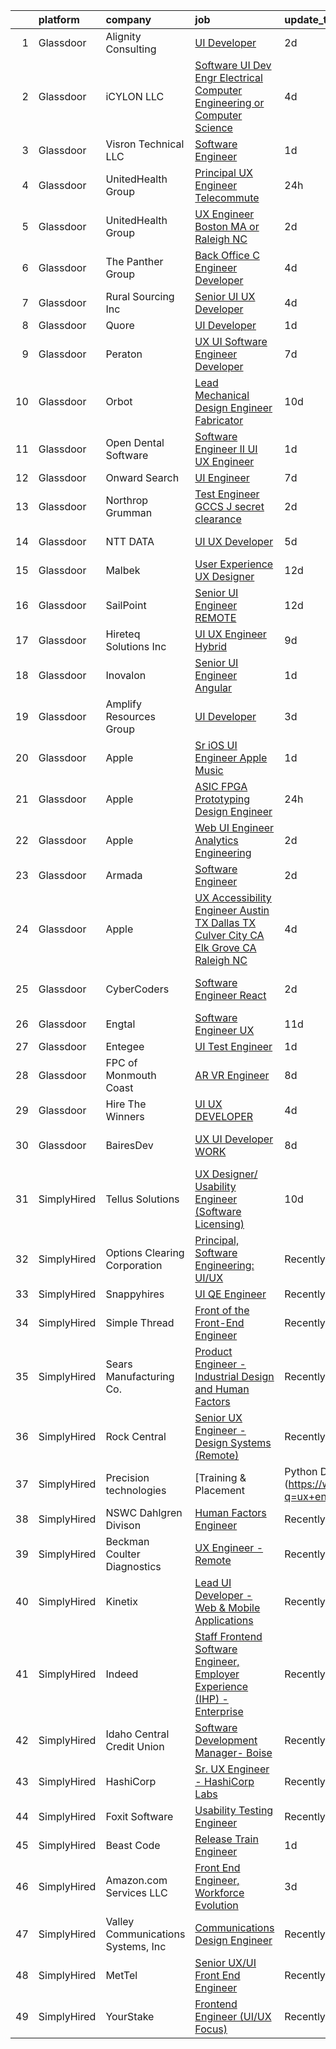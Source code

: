 

|    | platform    | company                            | job                                                                                                                                                                                                                                                                                                                                                                                                                                                                                                                                                                                                                                                                                                                                                                                                                                                                                                                                                                                                                                                                                                                                                                                                                                                                                                                                                                                                                                                                                                                                                                     | update_time   | location              |
|---:|:------------|:-----------------------------------|:------------------------------------------------------------------------------------------------------------------------------------------------------------------------------------------------------------------------------------------------------------------------------------------------------------------------------------------------------------------------------------------------------------------------------------------------------------------------------------------------------------------------------------------------------------------------------------------------------------------------------------------------------------------------------------------------------------------------------------------------------------------------------------------------------------------------------------------------------------------------------------------------------------------------------------------------------------------------------------------------------------------------------------------------------------------------------------------------------------------------------------------------------------------------------------------------------------------------------------------------------------------------------------------------------------------------------------------------------------------------------------------------------------------------------------------------------------------------------------------------------------------------------------------------------------------------|:--------------|:----------------------|
|  1 | Glassdoor   | Alignity Consulting                | [UI Developer](https://www.glassdoor.com/partner/jobListing.htm?pos=127&ao=1110586&s=58&guid=000001822efa3063bcb663ba5f2901ad&src=GD_JOB_AD&t=SR&vt=w&ea=1&cs=1_5b7a37c8&cb=1658645524974&jobListingId=1008019948950&cpc=0FE1F5EA2BC84A01&jrtk=3-0-1g8nfkc4ik27l801-1g8nfkc5328d1000-2629e478b085fd54--6NYlbfkN0BesqVlYKpv96wEsAU7jswuCPWXKv2pRGcscBVLyP6eCO2dkYrgCvfAzh2cJgcwoa3g3DQHnZRHWBt5-3xSXi4T8S2zla8b2QIyPaDGQl1LWTu8y82VFeZ43Q6zLEnTKodF-GM9zKQ0w-UCToig9k7WgThW7J3KODtaP4RJi1zGNg6HkrpSmGLyH4Ghg4DHdt-8B79LQx-HEFkvmHeAyG4TDBIiy40J8Bee3OUkm6Opc9hH0IghZWaeCWnW_QyQIXxJve-3GBnyDk9sPOPGu7w_9zC-1J-ftDyxPOrDyAcR5CqtaxWB6Ie-W_UwP0PIZDAcqV1vXJPyPVJUbkf4UAyeOjs6DZWxn6X1olXyJZmka7Mi_FZKwDRWFQ3d6pyoXpWyDWp7SY5mY-Oyo4oZ0sQYLyzu2yobGtwxbrwCZc4nDrj5R3dlEL_wlUTMbxu2y8G-1Jz9xiQqLCMAJGTGNgitVmeGklaa8sG9XdYm2Gf00PRE4EmbbwxKUnJeJVly520%3D)                                                                                                                                                                                                                                                                                                                                                                                                                                                                                                                                                                                                                                                                                                                   | 2d            | Remote                |
|  2 | Glassdoor   | iCYLON LLC                         | [Software UI Dev Engr   Electrical Computer Engineering or Computer Science](https://www.glassdoor.com/partner/jobListing.htm?pos=120&ao=1110586&s=58&guid=000001822efa3063bcb663ba5f2901ad&src=GD_JOB_AD&t=SR&vt=w&ea=1&cs=1_b10304da&cb=1658645524973&jobListingId=1008015962628&cpc=84DBBAA61F05C438&jrtk=3-0-1g8nfkc4ik27l801-1g8nfkc5328d1000-8303148fc43f255c--6NYlbfkN0CEQf8S2istvV2PBFw1XumnIGv5DJv4nDM8-0p0spmHLF2vfSqVV3v0NuUrIWevnuNvRWLRHFAYVf_KbhT4R00SP-7nsoflwdfFJaveMknNxloXRem7uc5tIPeyZwHBoZo0YMsAOYfOBZepSaO1OrRQeMkbZPFaNwik4qRhBJiCTeAzbRmksc_xiRUk_ph119nIOYHb2UnVIelDGN6GKWJ-fhujQWoyLoaN5Uqh2eCYojrtzzi-taj9vn9nOoF7hwlA8ibC6iQkNTaanAASVIq8Uwz4CNO_MLbU14RAmBTJRJIcp-54vNXJTsDbijwECmcoQRrswCalM_VlvwKfODUtU6xC4qCYXh-iZX7dTaT8kuEluD0GtufHY9zgoHAp50oKUAdQHL6wmGfzArStwBK-oqKtVHtThNZI4RNdspe9slg7ibKve2E0_jXlvSCQzKDNIY0zCIGxiAcGo6xfD_5jI1bj0KhfGmM4lw3tqQDkbIIXEWa-ISOMPpov4EMpmck%3D)                                                                                                                                                                                                                                                                                                                                                                                                                                                                                                                                                                                                                                                     | 4d            | Vienna, VA            |
|  3 | Glassdoor   | Visron Technical LLC               | [Software Engineer](https://www.glassdoor.com/partner/jobListing.htm?pos=128&ao=1110586&s=58&guid=000001822efa3063bcb663ba5f2901ad&src=GD_JOB_AD&t=SR&vt=w&ea=1&cs=1_37fd095f&cb=1658645524975&jobListingId=1008022975047&cpc=9DC6E4D8324653EE&jrtk=3-0-1g8nfkc4ik27l801-1g8nfkc5328d1000-3738e79e6dd6d1ee--6NYlbfkN0Az8Xa21yQutTy3z9jzJmWbFbWpWskvPKWDGVf3MK8TfodwN2rb4NImWsomyw4RteOsve7wUdnGSvyxYxwcwsnVJMPtJxZF8xMmqqpZuO_rzxqm86930FerTnjwHYeIhtO3BM52sFa9jO0OFC8QGKI9QgmVXU8chHoV5TGxqg2zWszJpV7rrbKnX6qg0uIPqCW9sY-ITQpDnD475UCrl0VhuuT_xpUQu4VwFYGeW47xt7_HTKSgNo7IFPetqvQTctJ3_irNjZWFq0_RPH_PWeeJD1F1ZF4DR5GbTPzVspFKEkfOckA6HSgZgNxQDSRyztFcnhU-pVUERw6VNd_CJOJwycugednbB5Z6HUJ6yPAC29qQJ040LZuCBV25cpSQCd3sTMEt0WQJI8n2CzljFPgpYeJV30nZRb5a3DSD1utd0L0ZyZcRCbkCrXNfcx2PZBi_bViZHj0pTBndSetUxa0vC5o9toYw7nPFcYsJXG2A2l7VzlIotSIUlUxFvW5ahHGM27UFlBkKbQ%3D%3D)                                                                                                                                                                                                                                                                                                                                                                                                                                                                                                                                                                                                                                                                                                | 1d            | Charlotte, NC         |
|  4 | Glassdoor   | UnitedHealth Group                 | [Principal UX Engineer   Telecommute](https://www.glassdoor.com/partner/jobListing.htm?pos=115&ao=1110586&s=58&guid=000001822efa3063bcb663ba5f2901ad&src=GD_JOB_AD&t=SR&vt=w&cs=1_5c664f2d&cb=1658645524972&jobListingId=1008024307270&cpc=B101C867B3EF2D75&jrtk=3-0-1g8nfkc4ik27l801-1g8nfkc5328d1000-c3e2c97855a91c26--6NYlbfkN0C8O9VKdOj_1Zh75e9_CvYhSsWVxS1Pvi5WUWhsf4w7FOycHcR50Ta-CQORLM6vDVd086CB-1gmxTOdM9YQy8mHJ51YUFYoctTrbRTmeF3Gu3JT1oFU08uR_mclDU33OntfX063rlQCE4k4CaratIOqbKc4wFopD-SjdvT3tyPqrUqjTrk66-WEWlOfa7UNGqnrquV-qGWC9iAiJ2ODgMhFKAhqwH8EEJH_c0b_ylwoybBS37mrp-u2niZhLAauRAVOXEbLce9l4JJb4s9CUXiUMkwdJj3DgoEyU2aiTf6xjvznbksRsiu7_Jb4EKBkAzIAu0AWKGb15OYFfcKEiaRc6z9DcqzTcwl29jxO8T8Srj4LTqtzYUL3g7CpBng2RSB5nNuJ8XGhMUt9v2A9bJsR7-iOYGZjPbP6d-8mqz-B0J7FC9-y99ta)                                                                                                                                                                                                                                                                                                                                                                                                                                                                                                                                                                                                                                                                                                                                                                               | 24h           | Eden Prairie, MN      |
|  5 | Glassdoor   | UnitedHealth Group                 | [UX Engineer   Boston  MA or Raleigh  NC](https://www.glassdoor.com/partner/jobListing.htm?pos=117&ao=1110586&s=58&guid=000001822efa3063bcb663ba5f2901ad&src=GD_JOB_AD&t=SR&vt=w&cs=1_ded7b40e&cb=1658645524973&jobListingId=1008021235339&cpc=9C2286EA3771AAF6&jrtk=3-0-1g8nfkc4ik27l801-1g8nfkc5328d1000-50f92172ffbecd64--6NYlbfkN0C8O9VKdOj_1Zh75e9_CvYhSsWVxS1Pvi5WUWhsf4w7FOycHcR50Ta-CQORLM6vDVdMjzLPU_oEGqBmQw2HX8KjsIpL-Cd-Izqja9v2Pvq1in_8dNmTrweJPK3sbHf1gDydoZy2NpvIELhbmb-gjaf3KH0cl3P1feQC2UzHcNB2KOQteK0IfLKMJ60M0Dyy3xYMLGwsnTIuS-MlgQ-lEKnv98qz-psPY8RswghB0qsK4XRgSy_qx0la4-1a0lFlMOZV-QfxFxe0Yl-qonQpBWWfAd2f-1Vn4lPKxFhlYZ8N0HfgxFbz38ff-GWc8E_JtNtdM2VS3bWPGnDRLInlpA0Ak_emyhvyw3ibVvxm-NUs_KSRdgdC95F_HNg2JSD-fpakK6CXxhh6dVPfCLmu7I9kD55tIgbXyFAB6JLm5zp2RmKHJDvVZwP-)                                                                                                                                                                                                                                                                                                                                                                                                                                                                                                                                                                                                                                                                                                                                                                           | 2d            | Raleigh, NC           |
|  6 | Glassdoor   | The Panther Group                  | [Back Office C  Engineer Developer](https://www.glassdoor.com/partner/jobListing.htm?pos=118&ao=1110586&s=58&guid=000001822efa3063bcb663ba5f2901ad&src=GD_JOB_AD&t=SR&vt=w&ea=1&cs=1_9aca3c94&cb=1658645524973&jobListingId=1008015090321&cpc=1CBFC3E34E2A31FF&jrtk=3-0-1g8nfkc4ik27l801-1g8nfkc5328d1000-75dca7eecef37932--6NYlbfkN0CNPMheye81CzYnvunZY7yovNfSZKsgaMjzK-BTgXufI2fDZqb14OtID8EITmQy8dP3HOEULJy63LCJEYLcPbi4Ere_BR26pCPfjKklFrvnewIiik7y_npH6Z7Ui6IjV6lUQF0UnSAY97eTNp--Kc5FlMy9ZRCWD3Cv2R5e4pCLOLQkQpCxWJfYPV-pvotqoiVBmbaxF3tUaMueSxxIIMshii7Th92r5TSbmd-pCS8aXHnP2g9JRHI-XHtKKsmBhjnVwjGUK2lzRfqpvwctysv7yL6yfnWovzGHA4KUy9dqlppFoMB-Up2wMOuaSNZ521Uj70aHyM_OA9LgoIbYwSHgBuAi5G_7FbIgQLkBUZz15iSUMHUBV6Fgg0MZD9FvRZz9Td6mUfyq7s3IpAi8V30FJgEEKDWzPilPQSskJPAoMGwiSwpLqMlVrDPxXT5zPqUPBhP0Ki4tC8frDR2xrgTYYwO7yPIaoYilDM0d4kFs9MtzXLkKrNZqPoZMpM8jV5ZrGjHN98twU_bXTbv5tQhd)                                                                                                                                                                                                                                                                                                                                                                                                                                                                                                                                                                                                                                                                            | 4d            | Florham Park, NJ      |
|  7 | Glassdoor   | Rural Sourcing Inc                 | [Senior UI UX Developer](https://www.glassdoor.com/partner/jobListing.htm?pos=110&ao=1110586&s=58&guid=000001822efa3063bcb663ba5f2901ad&src=GD_JOB_AD&t=SR&vt=w&ea=1&cs=1_8719bbb3&cb=1658645524972&jobListingId=1008015165390&cpc=214153447B1391FC&jrtk=3-0-1g8nfkc4ik27l801-1g8nfkc5328d1000-6fa422a0e6bee283--6NYlbfkN0Dn2SSSVOxWm4exZemnt1thi5p3MgZ83XNP1leMMQrxhdpkarj04E5pBTv7HAxvBr66Hbg6CF6K-PycYdEKNmBQ8LLYORiWjNcFpHnPVvPTJRKHQVbY4X78HlejxDZ1TESpXemYOEcmsROnKtF1h0ANhmwSOlfVYop4CfBffTWaaEV_iBM-mHnfgGL6IMBN91DqyiYrniezd3nHsk15bqei5fulxewoPPLfvD4frOlFfE9wsP8NJbqlR90ChymfoL7g0_4iydtWeQ-Vn5gwGOZPOrZ9iH-2h7WIeyRX82rdAEUwrJoU4MANk5yVfQg8mKn2Y0-zXosnkUeVViPWS7LtF8ZZhJ9WsgqUHBmsiGhGEBp6x_mYdM4N5jMww4QlGqhvBxvE8dqLqCv9s82qaR5aX29NfxECQ-bhOUjupYNfDquUgH0cv2R1h3JGmtoMm7Nwx9ZCmjgHIGs9bHVXkMeUSMipaC5gZpSHVorqlm7cfGhDaJl3f3No75kDJuKtQZZ7R2vcSBf2T69Ydmi0S5cf)                                                                                                                                                                                                                                                                                                                                                                                                                                                                                                                                                                                                                                                                                       | 4d            | Remote                |
|  8 | Glassdoor   | Quore                              | [UI Developer](https://www.glassdoor.com/partner/jobListing.htm?pos=109&ao=1110586&s=58&guid=000001822efa3063bcb663ba5f2901ad&src=GD_JOB_AD&t=SR&vt=w&ea=1&cs=1_ffb031ae&cb=1658645524972&jobListingId=1008022808957&cpc=9952A63AB06E78AD&jrtk=3-0-1g8nfkc4ik27l801-1g8nfkc5328d1000-fc45eb0106eebc0a--6NYlbfkN0BTy4Vq3kUv-8E8fBOrhZt-7WJQYqv7u2ur6JnxlE7nq1comPzfAdnLKmCkd5HycsHT1246qWhxY0xIfWNXo-nDEzaT4b3uHw_tAdgz4jIvEg3UAtW4CHut0OL7dhL8S3e9qm9qnyT1s90sBItpJgSXHuulpjmmMTBM25C6tZSLnlu7y76e-iKqLMiJWW9RJT2XqDVaupFJsweNvgtOD04EHfF7AS-FByqfTP-7HBuqN9z_nsPF4OqgQrzSN0PSvh1RH2CcD05RFYyvzP3VYwwcv6-LAnFHe7xf_npnW4ork3jp5te7HppBwKMfCmLWWhfaONlz8liPGEzRBbje_VM3MOYZnwx_Scl6ltQQyEjm5PPBIa0St0oDlTUigwDS4LWqc4WqVqC0j1kVntjO9oawnafLLO6y6ajXUyIOm-R5ZlCrTTD0PO8LsQnGV8yGRmlnf3Q0IMsOSu4pE-iH6H9aDJ7RY6Em9xnhLPY_deIzyY93zOV51wEy7J0jxDkOaU0%3D)                                                                                                                                                                                                                                                                                                                                                                                                                                                                                                                                                                                                                                                                                                                   | 1d            | Remote                |
|  9 | Glassdoor   | Peraton                            | [UX UI Software Engineer   Developer](https://www.glassdoor.com/partner/jobListing.htm?pos=103&ao=1110586&s=58&guid=000001822efa3063bcb663ba5f2901ad&src=GD_JOB_AD&t=SR&vt=w&cs=1_091b0c50&cb=1658645524971&jobListingId=1008009901762&cpc=7E69D0A57279CD4B&jrtk=3-0-1g8nfkc4ik27l801-1g8nfkc5328d1000-938329cd362e9760--6NYlbfkN0Cx7R8OmodZU4Ze4hnUhR0Myw3_voyDLMHXumN7ynSuTvZJ394letWvd6fX-ZR_lPZBT-OEYrJPjqIcctGeicDxo7SumHW8V860V0-4ugK-yreDQ4HJ3krbPipokjFxCKlrg1HhmKU6DaRSVBaG49fEwuWiA_OIvPlqK80vruCKqsjR44iyIcXt8jgirNVAs5mWubmKK1ssoiLbTGPswDCmCQmVCIWfiZy47PdTN7PWbJXCQuhaWRZTW4pVLiMmIT0wELAuDCAtGImWoOQ6JnxmFTB_H94W8eqfiTh11B4oGOJPgxM5UpFWH0t4rko4KMydcSlECcY5ZVspvuDvQedUPpWJ2uU0womN4Q__j-mh2KZEogh3PLB7nFGNfAuCQPAY_sk61eItLcdg5PM8Q7-66PkupqBbHQirISGb49NUhbUO7qiO8DX73rGdWuaQAm-7VmJz9CX6dU-qooKMgCwOHouMwhiglyFqCFLVBZiZw88Wkwz8NOvLrvny-zRt3jvEQx9rIqOMV4dUXSlAef3MeosZxirnw5YUEPerm1BruRILznVBkIljGSqE5AvSXR9fa4A_1nrVqrn66-Hxvi3jq1mILcvNed3kBR1wAUdA56QP8TDngL2FE6pHCz2kbhjyifRpinwaqpdr73Ix9CzgwBWHlaT6d2e1IL8-VDHlAuaGHja4Ci0ZtGVG-yOm_orxHt_c8Im2XG0YkfGNeGMuU7xorYlatZLJVf2GJMlhAyLolZRryik7jN6SJEMXGQXraqf7D9mENnk8w_iOWGgJLdeVowMBzn8MB1TkA-0AXPHHRsqMJnw1Hwo36IMJgPlX73FsjW8U46vZ1ZaR7FluVCyjHErwwkU_m-CP-CWClsmqO8hySdAIGBJ5iTa6bRUGuUmjxesVPVNEvKL8guLYKQXgkmjcrn6rpgtyiK31hG0VpEc75pL5WZ0Gfz96IGF3f0cGYhOwvCcd0Zlyhav1EXTeFulsG-Ay4bbVsVU1NNyX-XXl7TwpMberya6Z4WCyx8TQnt3NBFQJZkNOIOzy2o877BAzHRbVVrc-iuL-RqlKH7w2lZ4kKSi2jwVfL4q6DvQAcPz4ybgSr2l5Q6fOFHiFz2cIL4GAkDK3eGzfqQdFWl7v6vCEHoVZGW4jltjKPpYLW6dkNied_pQgGXCkB5oOhuMQFIY%3D) | 7d            | Arlington, VA         |
| 10 | Glassdoor   | Orbot                              | [Lead Mechanical Design Engineer Fabricator](https://www.glassdoor.com/partner/jobListing.htm?pos=101&ao=1110586&s=58&guid=000001822efa3063bcb663ba5f2901ad&src=GD_JOB_AD&t=SR&vt=w&ea=1&cs=1_4876db59&cb=1658645524971&jobListingId=1008003686618&cpc=8192C26A3A55C10B&jrtk=3-0-1g8nfkc4ik27l801-1g8nfkc5328d1000-ea8361d43a6a967c--6NYlbfkN0D788tVLZnHYB2JKTLmCXo4PydfvtZKcdbYx6lxKaz3Ivsieb2l0W2pdmGaEV-PzOIUcAPT5txHRXiAjcRsH5_AUsxlVfqPKk-BdZn3DMKkPx7ha9m2f_vI3JOkIb2okIyr26rfE_R-oIeicJVRJ6A1MiB2CwWeX_6_rKp0Ixz4cp6KNJP_KcLCw6kKY5S_RXZVhg9PhyvJmRgth4O7dypTjl0zTkwqW5Wvf7G7BxEuoKLb_5JHZTCc6_GXGZiHW9ItMvGb2LStXXBSEmoxlPQwKwAie4bpm_iSGAt2adK7ri_skAGIjMTk-ipt3dYbJQiEWsRI-mkqMKDbqq_BJa4NtLOforG0R2CcKplRoRnaEP956MwSJME826QC4OCTV-0e3Ns7N2zBt2YWC6RDjj3eI1rLNeb3GqehAdoQaUBInhokWoldG0WrrCfO7k6pGnxHZPlGwGBsVELLpXcdtt_uDfteYdVUxTOV3hncrD4idUzJtWmasBVKr9g2X6gMvhSD67CXqDsNb9FdF6pYhNvD3kGu9Rsv2gA%3D)                                                                                                                                                                                                                                                                                                                                                                                                                                                                                                                                                                                                                                                     | 10d           | Vista, CA             |
| 11 | Glassdoor   | Open Dental Software               | [Software Engineer II  UI UX Engineer ](https://www.glassdoor.com/partner/jobListing.htm?pos=102&ao=1110586&s=58&guid=000001822efa3063bcb663ba5f2901ad&src=GD_JOB_AD&t=SR&vt=w&ea=1&cs=1_eafa526d&cb=1658645524971&jobListingId=1008022827146&cpc=9900C911F071612A&jrtk=3-0-1g8nfkc4ik27l801-1g8nfkc5328d1000-eeb957c2d2c37376--6NYlbfkN0AKPWZsiSsGVsCbCuz671PqLeCoc4zvkJCuGTk5psuLhccuF8TL43NgKKJDuW9RFOazQhs4XfnXiEbJ18pBGbXdri6ypvQzlDoZpu7F88I5a7h_07Dmr7u6BNZpbXjmUN1x2Uq2jvWgERnOlT1h8swnYsgACBEksXNRNKnepB4Km1f9Ouq_4X5fm1Da4mToTLAHt_Ay89kGaCa3sD1Gj_Ybm0GXw_n-czN5EaskMfQPtRQRxOGtIeVOO7AxfQ80xNFEDJAOaVQiYbzquKUCYRZLQ8sH74dynkg0_BgfbknGOSIoTDCZYto6rCktYx-4V52c7U_Ygh9mfkF0nHITtNKMsgrISfTiaMW5oxGOICktvpisG5ODFAYftys32IvLLM2j208amosnl_VYn5ZpTFIAO7xipN1LoHlRnar7Rtvve_U1Td8AuFv9JrjSS7FHUw4_92n2KA56rTMEl_N5j7-a2dy3tbIVIAG5AHm2tszdvJtrcJLRkZ3bdSMbZ_jFCz-KZP05GmfD2w%3D%3D)                                                                                                                                                                                                                                                                                                                                                                                                                                                                                                                                                                                                                                                                            | 1d            | Salem, OR             |
| 12 | Glassdoor   | Onward Search                      | [UI Engineer](https://www.glassdoor.com/partner/jobListing.htm?pos=114&ao=1110586&s=58&guid=000001822efa3063bcb663ba5f2901ad&src=GD_JOB_AD&t=SR&vt=w&cs=1_86a59467&cb=1658645524972&jobListingId=1008009859114&cpc=8D52E76475A7E842&jrtk=3-0-1g8nfkc4ik27l801-1g8nfkc5328d1000-f8c9ace52ce8b0af--6NYlbfkN0B7YoEZZ2QAGDyEGGmBPAUWSHc1Mt3sMCn9FehKcWA3w8FH2hNAUDUUAF3DNhQFSEj6esjWeII3PznKFg_0DcPZIKT9K9Sb3wnDWq7pmwLDEVAlPhqYUKMh3-bjtGMpHmtrq16VI1Pv0IsS8ypgn12yN9fUmO3J3n9LkPAMKgejF4l27VJDspXVrE5mihG_dCGn44F4SH865NwRzK23LsFyNsaT3bTxZq2U_lTbKn53r32M4qzNx_V6FRvvIedvrEY-u7sbQLhWLJyphHtDQ9FtuMimQ6-j5a0-Ew3KUy2A_1V63Aop73C3Sp7MGUKUuZFGn9HaZlzo2v2IAE_3CNlso6h-9mTAhMkCRcnhzIc9Nn9vRNSTM4Sw0Jy80Y4m9U2uN9V5yN_eLEa2ddOtN4guqw0C3oHsBDPHgu518hNCqNnQN089tnvIiVsm0FO8XEUuuzi5IIuNZ9bEi2a4LxnIU1aV1xYOJDz0x9njcX2OtVNEEiju1980ND0rH8caC-Wnj0W6Oqw69-KdMh1stl-eiJDWNcyBvxgq9fGJ1D0ZaOo-zB67qjsghJr1A3jrySUNp0Zf0wTmSMX0-h043XqV3rs5gySJ58fJ-_iNrJQsphV9ui54w-KRCb__JF-pbCNsfgZNdEYCu0OwTd-4FVUqs9T6eXQgsay0jdf7eWrH9Qi-k_s6UeHajjLSG5yd02bqAve-OJxWt-6qrUMqzB8KsnuR7Zg8gBC6vEL2zuWgzlkpESvW9V0UOboME28YN4ucZOpxMSa6NGZDYZBHBvTyzF-bV8giTIwS5y7ZBNL4yuCDK3vnG0WCtxXqrWmJC5QKUrYAI3eX9hFwS8kEZV7f3EPYoPk5QSTDz2wNIse7UVUy5AqwBw9gm1frisq9J6aoekB0uHGSQDQtH4WQnzF1sqWkY78sCEZjwjqLV_tGrVOLaMuhK7cMkFfXCpsSSBwUWZiqkyuNdwDlu02BCOiJEhlDj1k1tdot5auBAR-NeA%3D%3D)                                                                                                                                                                                                           | 7d            | Novato, CA            |
| 13 | Glassdoor   | Northrop Grumman                   | [Test Engineer   GCCS J  secret clearance](https://www.glassdoor.com/partner/jobListing.htm?pos=106&ao=1110586&s=58&guid=000001822efa3063bcb663ba5f2901ad&src=GD_JOB_AD&t=SR&vt=w&cs=1_c3e253aa&cb=1658645524971&jobListingId=1008021473647&cpc=ACAF1607C5C1E404&jrtk=3-0-1g8nfkc4ik27l801-1g8nfkc5328d1000-b65108ab4f91a531--6NYlbfkN0DPf8Tf_oakpB62WadId2dzQiWExtALTi0lpCM--zHBL1trAzPQuAwgyDf_-NiZch04G2PPVuuP5ajx1KuG8IWwDSCEXjWViQm-NrIxeMcGX8hROFGyIIxZ7FqRCIv0j8mD7gKUvqCi7en2IVCqwkTXTpYSWzIKO3VOf_Fxag99XimezgcreABwaZ3fa_HhzGoyPsr7uBdNVLGUE7REQlc0gNst0myakCzVnyj12jfpnS5lvF1qyv8RtS-vDyX8vTCurz6axmaZrm9CfENDLWLA5jdlBO3tHVjcTFtM__xHMVNe5KaGf8vuHLxM5sivVdmMtc_sg5DXlw6iqXOx9YXbzHiXO1vZhh4g-4xK9h8ZjXo097fiGbb7KD2W7MVy68iiTKl9vLFWt4N6krQeGGBF2RV68EJCNuf9OyRzFR-IUcaj47KrwMOrQLyA6RQPLDogWkYLmM2P3rgyi7v0zcEFlhO5ogZ_CqwsqiUSAHs9Bvr71MMY9NEMQm3H9o4sMbQ_Xxhr8q55lxYiweVYJ8ZcuuZnHongA8vz0v6zla72NQEyH-1466342FQZXQ8Bp7rAz6x-fYpxRkx7byD-jjRynjIauxS28ivo0dxOsr3I4qkFBmJ5eV8Mg3rhJJ0XjG0XR5uUEEmaMhHFZOevvwloCgHVkKHi7GChVILbni1BqFQPCBFGGxt9kV082-FSthvekYdCNctZfpV0COgRHyYJRHZ4yKmMdAm9_do7jbPyIvaSqdaLnazPlrDSQCav_PBxSkb8eAhhI-ewdTxQ1lAOahXhBRokjJEBUqdGQhjhcUdZs-hxdkelclx381xZB4vyhRaMsYnE1tguyW5_FHZlcF4ozy9syOA%3D)                                                                                                                                                                                                                                                                                                                            | 2d            | Newport News, VA      |
| 14 | Glassdoor   | NTT DATA                           | [UI UX Developer](https://www.glassdoor.com/partner/jobListing.htm?pos=129&ao=1110586&s=58&guid=000001822efa3063bcb663ba5f2901ad&src=GD_JOB_AD&t=SR&vt=w&cs=1_c09a495f&cb=1658645524975&jobListingId=1008013063198&cpc=F41FEAB56D215062&jrtk=3-0-1g8nfkc4ik27l801-1g8nfkc5328d1000-a83e78828c371760--6NYlbfkN0Bpo5Q-IoG1V_mjYSR4J41fvsy6TiSA3aeewfLkPI7RodND_iJDrqtfLb8ILJc4TdqGUI2E14J32mcUObAkZ4BOh2mnBsFFrMwRi1BqiZmnpbzFR0FZDLMtkAklSqvocHDox1fD85CFsaXjyryAEko2LSsWF3rCz-iiVvlmS7Kmx1IbRL-2A05gpvHEgWXIZJZwqiU5U11IcY8rVS-lW3s8jYIMYPtfWGE2pV3prbXwLt22fi5y-lSAU8Wm9OZ0hh7DexwrxzqqmSdz1GtS___NBeOJOfH3_nQctkJsJwbBjp1yeUN3VfEAKcChge4POQ36srdJTzQt6wm8NKEeKxYuZHPqxIvoYfw1PgN6qlxmtFpbmx3gte3e-CtDlGYRKm5WnKMyiU7R8rQH_nWLPi-35Uk23oqs6I62TazfPrYJuXyvp-gRvCRZFWbNYCjqhXvgrr2RXyles5nTnLW0zKPwXgcAUnWr3p8PbfpICHMwSGNqQimdr0fSUVBudNgd9xvqQ4SzhVu7HYNgg6b4j1zg_bFjz9J6ZXA%3D)                                                                                                                                                                                                                                                                                                                                                                                                                                                                                                                                                                                                                                                                                     | 5d            | Charlotte, NC         |
| 15 | Glassdoor   | Malbek                             | [User Experience  UX  Designer](https://www.glassdoor.com/partner/jobListing.htm?pos=108&ao=1110586&s=58&guid=000001822efa3063bcb663ba5f2901ad&src=GD_JOB_AD&t=SR&vt=w&ea=1&cs=1_3ffec020&cb=1658645524972&jobListingId=1007997931856&cpc=6193B0C32834B022&jrtk=3-0-1g8nfkc4ik27l801-1g8nfkc5328d1000-40b944d675ac0270--6NYlbfkN0DLxniXb9xd09bch3T7EymxCrgj1jiT2kSu__xrmi42oCz9LhPSIgqDkzaCgiq-91irpUlDuDFCyX0TLUzPEHjPdGii383lif6Jg7HcDM7XHx9s25I8laqUQcOYn8H5G6ivC-Wz7zzU6FTWOhKBeDi_Qu5kdXkHZc9mBmv6Wihgj9rFMeRU0o5vfxzzC7YJMP_1KXhVwcNwgkbf1fYqXXqKO9bS5AIItwC4hm40tl0ozS1-PxX4zCsHegpsmHk9V0mWBATo-Q6-OP3-sYO0bzyYvzVSslWoc0b6ALrXZmJLtmZMPHnHGPzMuygRBoNKe42LLHipUvh49miWyBJtzP4bhDZQJrbG0JrytLI93HPkr7zhVb1XreAVx2GXT9UqXmOSsMW-BChqCLiF9bL-nzOJJ01mw94K92Kb2KtLcBLL4DUYa64FHZ38bXwfAQePaU8nf6fQUxE1O0CCc7DytsONlM9oxdOphARQoY3BOIDWPrIo9NYhIO_7m5Ew-KijR-PYADnmdTmJUg%3D%3D)                                                                                                                                                                                                                                                                                                                                                                                                                                                                                                                                                                                                                                                                                    | 12d           | Remote                |
| 16 | Glassdoor   | SailPoint                          | [Senior UI Engineer   REMOTE](https://www.glassdoor.com/partner/jobListing.htm?pos=122&ao=1110586&s=58&guid=000001822efa3063bcb663ba5f2901ad&src=GD_JOB_AD&t=SR&vt=w&ea=1&cs=1_495c80d0&cb=1658645524974&jobListingId=1007997950653&cpc=7F6F94E2229B3AB5&jrtk=3-0-1g8nfkc4ik27l801-1g8nfkc5328d1000-da746abb82e598a9--6NYlbfkN0BWug6gvaDrKE_xqA98tMcayc5-27cNW3yaEpb9ne-uVwYUiDOdfuA0JB_4EmToeSQNKRGJn_mxcKaiYWs0QHVM9qcqFYQp4pJp7b-sKOEAPQGJaRfu2IQeFcJ_UhIm7j5qXlBUdIuO11klCVdEv-uMxUlYDHMoO-UhyfSPFF-hNU8j_JgI-UtL-kFWDwoR5btC3mpDc3Zqc7YxcUQIk8fxwlBpxx37FllfRvfUitBVeW4zgOywOy7x2FL17dgr-n2bMA5afHnMJhdVPppNW53OUlLLSzHAjwqFunV47ROiwCj6fW5rDII56AdjhUGHspcgYZYU_SR79NWsOjw5O4trn-T3XwrNPwPxMxQ_9k5Wsdr26K8QT-BptTi-ozSkefUKXJ_uakQWNTudiJ5mG9E1oR-_DoNRqQfmrUSmtY3iFFZ8oOpZnkyzvE4Z0Ejhc2AjzOI13Iqn7RkNQAVn8JskIbhJEFFgYfePCz-g3QmNrgrfE0zIp_39MDPqOH4wF5pazZ4WknkvhA%3D%3D)                                                                                                                                                                                                                                                                                                                                                                                                                                                                                                                                                                                                                                                                                      | 12d           | Remote                |
| 17 | Glassdoor   | Hireteq Solutions Inc              | [UI UX Engineer  Hybrid  ](https://www.glassdoor.com/partner/jobListing.htm?pos=130&ao=1110586&s=58&guid=000001822efa3063bcb663ba5f2901ad&src=GD_JOB_AD&t=SR&vt=w&ea=1&cs=1_d333c087&cb=1658645524975&jobListingId=1008005650516&cpc=8795CF9063CD573D&jrtk=3-0-1g8nfkc4ik27l801-1g8nfkc5328d1000-61d9173892bf12e6--6NYlbfkN0AU7GDtqz8iWgdBXcLWHEbqjX6U-2Fp-d62bXwSSh9pzfUHPVhKI9sxFIyG3A3K6bGQDAEUPHwSsCg_-_fARyKaWyUG0XE0qmZEMlhLjom6GZjhFYEpKdUu1WsEgLOOSiGbvQ4OS5wRyvx7RflRh5xyqhwRuJuvstB6D5zAGX1jRPmHL_rVRutYD421z4i0wdDv6OOxMzsT_x4b-wswXGIWOkPbI08Q9Rqd4PVC-D_PZbVg68K5Vd0PKcYGn1aNYwHr9qBIUllvfT8B82N4RSnFFGeANjRywLVqDYfm5kBk3rCFfExn-HzA-NvDHxQeiM1D9mtFPwo4ngVP0kwmTLWMTRZSqE7N0lyItFdXQM9Fmbbgjoc17VqmrCTjwbXHiNIpIyJKuJzZLB3o1dGTT82HgkM_ZerjXwFtGgqex4B0-54IjNlFa889i-b6B4OczWe4wTlKzVWA-Ii1n_RlJ_Q3X_xfUsYr_Tybhd1z8yBGRI6Sg7sFQ9zDM10xXooAebY%3D)                                                                                                                                                                                                                                                                                                                                                                                                                                                                                                                                                                                                                                                                                                       | 9d            | Remote                |
| 18 | Glassdoor   | Inovalon                           | [Senior UI Engineer  Angular ](https://www.glassdoor.com/partner/jobListing.htm?pos=116&ao=1110586&s=58&guid=000001822efa3063bcb663ba5f2901ad&src=GD_JOB_AD&t=SR&vt=w&ea=1&cs=1_fffb3448&cb=1658645524973&jobListingId=1008023536583&cpc=47CFDC01B3F81FAC&jrtk=3-0-1g8nfkc4ik27l801-1g8nfkc5328d1000-d1f6d6f227abb413--6NYlbfkN0CIjWpXJ088CnaNPA5ryed57scRotG6GJGTmtz3oHybueGMWJWokKh6_0uZKd4MIkG-WsahxsipohiRROrzVkWoaxIDQNalNMKJgjb1njPpdwVWt3XmAqXiI1UIlot8Bc8qmhinE2azl4HBUkbUEQwAUPw3gWWFmZEGFRobaqU4ul8v_2_87zX1ADS_TtRjJzoBNbujp9nIXyP7tsHM7wPDBPQXsBxTyqVsOB8q_U0o2rrUlpz5bcK9qrgj-x1FpXj2qnckyDustWxvO8zNicaeHURdpak89Roh4S6FaY0I1jz7X9kE-J4lYA8a8IAhrgJOAd1EoEQRZqRUbUvQ05LCChubem5ZJt4gwaJ5wJUaA7PfQY7ZHfqmybogsx0V-c3RQ6wkaozHnSL4tG8k5NWENZtzlY2K4aSZxRLSPwqhak-Fs_FCt79EzhgNsJPyRPgJRAP3nSYT1p8WJ1qOf5Qoah93OHr2ow0fjQyj7sgjrgTGC8KEiNWROjQw2gFm9dPH_iju1N4Xrw%3D%3D)                                                                                                                                                                                                                                                                                                                                                                                                                                                                                                                                                                                                                                                                                     | 1d            | Remote                |
| 19 | Glassdoor   | Amplify Resources Group            | [UI Developer](https://www.glassdoor.com/partner/jobListing.htm?pos=104&ao=1110586&s=58&guid=000001822efa3063bcb663ba5f2901ad&src=GD_JOB_AD&t=SR&vt=w&ea=1&cs=1_167c4f24&cb=1658645524971&jobListingId=1008017651988&cpc=281FE6ECBEE2538F&jrtk=3-0-1g8nfkc4ik27l801-1g8nfkc5328d1000-cd567a43c16a27ec--6NYlbfkN0Bj_yAdXqV9sNZMluD4W1qDiC6ik-X4VekuI90LVrxgbO7wrsARndsyBaznzRY1NGOUZf0z64qeyWKyBBujbCcWgWJl2-FLIS-GvEkBRwkrAgWl1lwH1roA5MGyHsR9b1yCdRPIgeNlgeZVa3rZfqG6lAcmd8owcWi1-rpX-RKYnwJK_tOPCpiWFQHJ6e824XeYX7U2l4aFjN9TFffJaGapHfchK7dCZ92lj329qPEtxn25sqv8wJNQYsf4UFLpiOrtRj7x4KldHW72oBHu1M2M4VWqpEqpsZ7ph1f1wO3aD6Yp_QATNfk9CHP6haRLtMxUIs3dimZ4ggcdFbs5ugm_9Q3s4kP5_CpO-6WcDrBOQkl6TKaRpkJeJPK-26BF4YcdNnkm2PaD5ePJaCGfSLLAHmpjC60uQBDejtxcQiiLMlf_yGwb2Yt6WafqtAAHazqd1abXcCeKsizh4HyEEnNh10sVIzvHWASE2RYu6vj9EexFvxCvvILJBa-4Y5jvcnxdQ4KodsnHqw%3D%3D)                                                                                                                                                                                                                                                                                                                                                                                                                                                                                                                                                                                                                                                                                                     | 3d            | Remote                |
| 20 | Glassdoor   | Apple                              | [Sr  iOS UI Engineer Apple Music](https://www.glassdoor.com/partner/jobListing.htm?pos=121&ao=1110586&s=58&guid=000001822efa3063bcb663ba5f2901ad&src=GD_JOB_AD&t=SR&vt=w&cs=1_a046afaa&cb=1658645524973&jobListingId=1008022113414&cpc=1FDE87803EF93CD3&jrtk=3-0-1g8nfkc4ik27l801-1g8nfkc5328d1000-099baf42b9eafa47--6NYlbfkN0BvKrLyj5gPmtZO9T8euul8TCxuuKNOtzRJOomxnwSEodTz2Bc-sPZl1dBMH13w-jPKZvEUSfhpindl44lJg9ANBz-lVJwvEOHC-mTwCkUqsaqe0LusnXov8PBUNNnsgt2AX2Ly9neLRrQzLQRZz9vOhotSOMC_Zw1R27wVVFBpfkkl0tYUskYi3rRpfEqmWSVvU7rINLUae0-QCYIlOxl0yllrrNgxuOrUJhRmHDbbC3DT_exQxDMKUInlr6FG084VrbJgDF9qRiG3CEE2TnMY0A-CZWZiCgy9HEwCC4sbyXb-vO00JHaE6n6jdqLEDDwArfyFYU1hFpMs3KIkJ3zCtTjwYN3pm6bZ_1ZotD34-_kM4vQpsxPQFKbtVdN0ZuTiWH-xdR7-e1Efqjl3cds9MD1hTHEsHxUBOJ6vW0VH6YPNT8-5YjKYTEyNTz43N1KDi580USD7H6a2Ahkx6zcowNH48pehzIzDMh9fVnQvk6P_3MJCBjX2TSl9M741HbX8i4juK50b_tWnK1tT_EULQ8xw18XOSndzrPcnxQyOMaWrLPdc8a6igJAh9dusycMOE20NdomR82bJYkExpEYOcX7QDFeeMleUydbHCXaurzdNHWbKArF8rxC5ueElalRekjDK5qzTe6elfI5VPOEyvXHQTOL96wJbCMVu2ChvtBw2UAOW5iOz4i0mdQvoKoBnctEJK1mt1OrnJGij7Ci9bRDcf6dnIevrwQ9KeS6fYn36XeSQ6UX1Pdrqp6EeWCThS5ldIpKFxHxt7BtB6pZ1Pwa8XWd1CpC2P2YlDzU7KF677V62hsZ2d3vUH56_ZTJ20tjNWCMDZtwdIKcRmJXSUAuMOWDR3AvNEnRL3BlthrwD0Ed4uVUCw7eHKdK4S3TXrItI3R0Jj5qNpN-bLbGhj19S0NBOmFuWVd70WY7efG6fbFqTiUvSlFPVnPsmpX6jK2KWjevhBJSPmyooKmsH)                                                                                                                                                                                                                   | 1d            | Seattle, WA           |
| 21 | Glassdoor   | Apple                              | [ASIC FPGA Prototyping Design Engineer](https://www.glassdoor.com/partner/jobListing.htm?pos=113&ao=1110586&s=58&guid=000001822efa3063bcb663ba5f2901ad&src=GD_JOB_AD&t=SR&vt=w&cs=1_f0d19aa0&cb=1658645524972&jobListingId=1008024922063&cpc=217C45A42544DB93&jrtk=3-0-1g8nfkc4ik27l801-1g8nfkc5328d1000-24affaffea8da04c--6NYlbfkN0BvKrLyj5gPmtZO9T8euul8TCxuuKNOtzRJOomxnwSEodTz2Bc-sPZl8WPllYOnI2h88ncN86_cGFDAkSs6kNXc5D2E4Pp6IMrY6N5BqSkcn7M2wZpkpZXlO5UOybwU0cYWP-uMUtrvIbS_BYSm3AcFNLRQ70hj-EuFpoZW8SIhpC-_RZngy2eGfiX1Uk2Y4l6YsrDRN_eik5y6nSejJo95Rtbp7sltuWzNO0s0oq2oAenUm2lHL9S27BQRPc_sAxBnhGSaVv0zxTj58VbTHKhY_6mtGQtPr4rZbyuH7TEGLuOMudpc2SIsD2Oxb023bliMOvGGB1iyXMuddocqOKU_GltuBs2YpOkQ1kh0XQlunkDs9EmopRBQ7VkFxQMeA6Sxo0oDzvRKkWF3OOpAYo9rdgIYzhWbQjlkAG6qj6U0P9-vkChO8QZdU6Vq92-1Q7RUzVXdG264iF7Vf2_NKwXgTmvLGYidUzzyKxKnI0h_ZtRUu6afG5i7g9EzZ4NfXyaqfIwPZlkGSZzhcQRUSkakjw4El6M4Rxspfhv3eoscEbbeqzDApaGHmf7QKv8GT_HiQZ1zVJBVb753NaEbCBJbEmIzcJ8AG8AG_teBb9Jf2_aU_VZHVwOQy8DJLX1khuntobzp0KfnrappAt97SrYJjCIM9Q70QwfM2Qzg1g3lp5InUvw3o8fXVLXTUZhXLjLvLSHGDFDBQnX-Dl671cS9DPk69q3OoeaRr9ridI-SoWYzRSEJCQ1GpBZqmr13nD6edBJOM5SvQrwU8UKG58H9itlRsU2dU2rX1OCGw5rMXGHjTVPAatn0pDPVCgoJZ_0K_lQ5RL3QGPjTj8NTwd_cLWMy3lcdV9aF6e3Q3DjZh0ZzD_1mZPoLLFJjFUFHTLdUGPY5uxV68TI3DIvcNJkIRYONgeYY8M8Nz2uBtwVVaoMLWCS6M5mtLGMMYQ7Cv7qkhqqlCN5clj7WuGk1Yu9kbDpW-bmJU7E%3D)                                                                                                                                                                                               | 24h           | San Diego, CA         |
| 22 | Glassdoor   | Apple                              | [Web UI Engineer   Analytics Engineering](https://www.glassdoor.com/partner/jobListing.htm?pos=119&ao=1110586&s=58&guid=000001822efa3063bcb663ba5f2901ad&src=GD_JOB_AD&t=SR&vt=w&cs=1_5a12a9f5&cb=1658645524973&jobListingId=1008019302577&cpc=47CFDC01B3F81FAC&jrtk=3-0-1g8nfkc4ik27l801-1g8nfkc5328d1000-824c9eeae2ed8130--6NYlbfkN0BvKrLyj5gPmtZO9T8euul8TCxuuKNOtzRJOomxnwSEodTz2Bc-sPZl1dBMH13w-jO1aPkVKB5orZJf4nhMy5lhodg1zhO6AkYIWqEB5GRx5c1wZBQgey4AG2tLcxdhnxw-xS-38Ak0uNJSLhsGlkmxCjNjLmhvRA9-10ss4cgBpLmrOp8iyHNc3KYs8ecCD7zHP6XXavLWvZ2uMxBv0wXi8R2Y0cHNVE7vSJNjV3nz1RG-XmP_YDVCtum8n6hoI51KM4TbIDWKUpG7jqkfODfw5SBPqNiKSccthGiLbUy4Gp0O086-KXpkMhSo2x_aLNzcCoEzmknV-qNIlHLBbBVnNcLcyszW-8q7WvlKSwsLpg68QTNdloND2DGsxa0bR5z4S_fHjjcGZC9ElIQNVECCDL19iAaH4ow1z6mVxQ6DwkHal3YqQ76zpyHgY28msr_IfDOGyqDlWD1bzkY79dZLLA6xkzka63n5E7fJLK4j0dVn7Pjc7oDVTfcQVqxZPBP2dx1wIkvSlbYptNHcP082vfogYe0bbl2iHCaR4I2ozKLz8uLVQQJBDnPRL7hunR2dBnXEYNJ1q0nFDLolXiVm6kj4E91_WXAqMFWlWsxZwYAvmwu9XhjlGZrTUgAtsiqgOSq1ZG2lb5mrN81XKjlatWJaqY_2ak5vNMiBXzEpHgdmKvTAkM2BrYbQtUxZ861p5ioHoqg0O64LuAXUM8OK4suCpOYqOJI_Zc29BuBZVixqJzVYPjsrxIHJj4QL7Tz3BCs-R3IU8gPVm4suo-P7dM_Gvj2dtPUbUGZnvhppsNLEyrwOQy_Xub-40hVGNPkK8Dx-D-9RvndOaCV6qnnzw_IkhU-vtTqR1a1s5tZZ3iW3S6DyXdqC5BPqA7K5Kfnu_9sOaNtwQduFh70zF275FdzRF7SEcDnCEVzHZgFWgbMKWqn7wPR_7FwqwCsPFbOZ52N2wMJNTpQUKmcyfIvP)                                                                                                                                                                                                           | 2d            | Seattle, WA           |
| 23 | Glassdoor   | Armada                             | [Software Engineer](https://www.glassdoor.com/partner/jobListing.htm?pos=111&ao=1110586&s=58&guid=000001822efa3063bcb663ba5f2901ad&src=GD_JOB_AD&t=SR&vt=w&ea=1&cs=1_26fa83f4&cb=1658645524972&jobListingId=1008020492544&cpc=149B3D5996025BBA&jrtk=3-0-1g8nfkc4ik27l801-1g8nfkc5328d1000-d40f8ff38043d14f--6NYlbfkN0CtI8A3BfIRcWGV3-_GlBEla5W6J51CR4KEa_NuODiGYd6QL0tI_KWgQ9NWcPTc8FI36w-uJHyLeOtNV7vLlkw7gYtDJhwD2LBvkyBDv82dZ_UiK2Xqd-K_GAMmUxYaIZFqYpzSY--jSyzk4mIv4qs8orUq9p9PBcr2IhoLXr6hxuTYQtbWHS6G-aTQHq45BhVAeGvXltyr3s6CdOo7A25K-Se6j1iO3lmakfFAgd_pwsaAiUC7XvIAbOKSR791zx2d1332YO8oA0uq2GX7qA1jjxV5ed5m6PcRbR64svZ26HehAXJHMHBJICZ4OlPXWkhXzPf5Y9roJmnyq-HNZwNdJL52Pr1xFM1djpeXHbQ0n5v6YQXc9qvEJAx7q9puDr6PUpAKVYvMw-IH3-zWPi1Yq8ucg3VowPGrG_EVqKFZSyVl2UAycgkjlsH6nS97FUVyE59PNIPoMuLAWJF3vVIH5frXzQqALImr_jt9l_A3ppUNuM4d2rByvEyN3yZFHEY1KGeMeifuSQ%3D%3D)                                                                                                                                                                                                                                                                                                                                                                                                                                                                                                                                                                                                                                                                                                | 2d            | Remote                |
| 24 | Glassdoor   | Apple                              | [UX Accessibility Engineer  Austin  TX  Dallas  TX  Culver City  CA  Elk Grove  CA  Raleigh  NC ](https://www.glassdoor.com/partner/jobListing.htm?pos=112&ao=1110586&s=58&guid=000001822efa3063bcb663ba5f2901ad&src=GD_JOB_AD&t=SR&vt=w&cs=1_66b2a0bb&cb=1658645524972&jobListingId=1008016278232&cpc=334ABAF5D42DC775&jrtk=3-0-1g8nfkc4ik27l801-1g8nfkc5328d1000-00a00b796a56f800--6NYlbfkN0BvKrLyj5gPmtZO9T8euul8TCxuuKNOtzRJOomxnwSEodTz2Bc-sPZlADHp0xxmf8V3nb7s2GXsDYF05xzhLaOq0h85n3GKHHfbCcoshIecg-2OoAtJvxCE5E4DQH5MtYpyxgG2iZMWxPkvDZd-CA6Ut8lbV80qZdARy1E7Vo4zmVWRsRL6STVGhlcSIfk_ifPc3y3zVX1h_Avi2OnlNL2VtBGA1lsPegGHQNeXymGmwajxliTzcaUxHMYr1RJINeA-wr8hkXlW970XO2R5ZThYHWHQcDmotvR19bfWa7pkOAQHZAJoQrQml-NHJatEtZw9KrJnJo42ddUeEEDmvw_TgvEoVtY4sdvt27a47cyIXaM3tdxt8DW0YgQ0iAudX8irK-CtvA8YSnGU5cZWiq8RNR7QaR6R9b-9FwS7KGPRduV4Gaa0jmCY6jA9pN8f5xV9CtZnz0LhsgJTw7gnnJUcGYKDftuiL-3TvI5BvOr3sj-MZIXPtSiy2Gx7gMETR_OmDhmwLL0hO6LUxUHpALBwxWqcCz4xUdUU5t8aStJIWw-bj-FVSRt-UNOWPwVpsnHJqjHVm7Wkrki5YIbfQx757L7wfPYx2X8apNAzZ8jExF5-gPQ-4z8536bkA2VQhjnkxSfNFsHvScCAWD9gK98cafj7G0BTXjttPo3h2LrYYnZ2zeixhDX9GC4Qy-myWlG_tDSSoqHa85bhhEKR8mjvV-dWcCz3UQBDRtaEW86v6pYaCH1pBxJo7dVpCL5aRTtuLN0LYvhJYbXv-ZwAShn8LRR0lXCl3KPRW9SW0H2VcflJfx5vVX-DWQgvBc708WqZvzMyF2JI-00m-jsiUBeJZau2Se-tK3DZ2iGcOzwBxTd1VfIyN8gNl7TFokw49S5pmfWJPIvtaRLouOiXMA-okLVp_9ePzIhZYhKXY-KCxt7CuvA2QkPGy7uVcSKgV5IBcU6o-KlV31PsbSAV-UlZd2lp58NdGAK4W-xWaH_ASVpgWPEI39so4OTzAiFhp1-xDPa8z3Q-1LkB9afcLw2U)                                                                                   | 4d            | Austin, TX            |
| 25 | Glassdoor   | CyberCoders                        | [Software Engineer   React](https://www.glassdoor.com/partner/jobListing.htm?pos=126&ao=1110586&s=58&guid=000001822efa3063bcb663ba5f2901ad&src=GD_JOB_AD&t=SR&vt=w&ea=1&cs=1_05a75ce6&cb=1658645524974&jobListingId=1008020842748&cpc=32EE424DE2B657EB&jrtk=3-0-1g8nfkc4ik27l801-1g8nfkc5328d1000-e6022aefc3f644ec--6NYlbfkN0CpFJQzrgRR8WqXWK1qKKEqALWJw739KlKqr2H-MSI4eoBlI4EFrmor2FYZMP3muM2vSDmKt-3o5sHUpxlBHahNMcqkawziaBAI6et4J6Gksvgi_NNg687dLM5c1bqAXgHLhbckBCR4z0LAE0IQleYOUwcP0Hb7F_C_gyf8dvndKIltPqwFnMVl4rCDob0Lz3KYkRHOTrvfqZ6Fd02HAVwD4BobENmpHmnpnU7aPM7Ll9SGjOBpG5qCHwRTCdoRJMdGpjgCsard-KUzj8WcvRNGYPJ_7CoZJjcfrZSWelcUvocezy3YEf9zINz6onX_hYHBVFNU3sPYsAjKwHs6f9EqXJv1xFkBHr7DrmAWcJ2UJrZE9vY_lCXqdCXItVSYY3mNJYeiSPKpNOk7W75jvVpZiFjMf2X9tS3m5_0l5KhItso9vRmTHUtEAi_yu-0Hxs0dW9SUPm_Ww3XJUwYPyxqHXO7mU7prnjuZ_tpqsClt1lCNUKqxTuXGGaD5TvtJ4Ui0bQ0ktOMnxKvLtL5HYSSGUGUy5Yek3OGchxFPlgzMlF50fGsIhjMfm53UZdmGcGxQmOST_shYq7Lx0wkWCLS4zrD3mA-7JycIK2ZK4v8SGwWlg3SlaScq-hDuEXBfltS5Md5xr1oyc9RkJSXjHKlt4zHY6ivNTbi6YIW4XIajJ7GaZXxRhNwNPIP2DsXtS62TK21y3NZtbPGgzs-BD_hV9Va1ypgJYvCotyIn_WysWSOBGGzI-vZGYNrFkYhoMg2-qjfbvVFD0tg0QVuiqwhHlxOQvEHl2sBRyFyGOqRzE4fYw2tth8enn8Uf5YCFrHr_BAZxZywvpKsmqfB5zy7Ghym7nKcPFbNKHiXtOpFuWiJs7IAqJkGpnbr0KLKgHadhR1POR1IB6YfuOLhi5RZmBCinzs_3V13HszDonpF6LfMnzJrgVrxYdMKNmwaKbdaSRHCsXMaBQyUf6JAXx-8iML4ubaQaUua_HEnjl8TjNQ%3D%3D)                                                                                                                                                                                        | 2d            | Los Angeles, CA       |
| 26 | Glassdoor   | Engtal                             | [Software Engineer   UX](https://www.glassdoor.com/partner/jobListing.htm?pos=125&ao=1110586&s=58&guid=000001822efa3063bcb663ba5f2901ad&src=GD_JOB_AD&t=SR&vt=w&ea=1&cs=1_395c274a&cb=1658645524974&jobListingId=1008000310218&cpc=C4A69CCDBB3B9599&jrtk=3-0-1g8nfkc4ik27l801-1g8nfkc5328d1000-03f854878e696ba3--6NYlbfkN0B7Z8t6fEMDh_BTkcJVPNJicKvZQEBTy5HSwyHa20ewqmyfWNXjNsfvmtdqiCQm-EwitvvGpJcSgGECeBoEnqNNeG1xAGamWloUOVsNTHOnRW-_yI0CESs8YkLfT55m8ZrPDU0rO5nHKJPO_q1kTdmvuNVKzZgf18dHQtn-A3uVxIgUvsUxtQuTUzkPDsBVGx1HKy8LBrVVhEGmNNTjpoiKe2JBgmnmUXXRgk1K_BxTFIvbRzuwCWUaLHbT5Mu1_L8x8Yz2bCnZ-WpdQ27EjUa6u37mPORRYbF9uGID9z_zRXMtLvNA0xhP3EI-rgb6RkhGqX17pseMk6F5pV_3JXrh54KbA3GI0JYZo9KdSRlHe38gKl3j26J6Yb3EZNM230ty5YMG1VQucdAwxLxN5ytk-PVguNWQ_oeGLV0mxQ10t97pRLeoAr7mLEy1e6SdIFDK_ByetF4gXkdY79yNKlr2aVakhoPfXUd09Ga7GOAlNKK8hUwGWm8ECrbR3Wer4GE%3D)                                                                                                                                                                                                                                                                                                                                                                                                                                                                                                                                                                                                                                                                                                         | 11d           | Englewood, CO         |
| 27 | Glassdoor   | Entegee                            | [UI Test Engineer](https://www.glassdoor.com/partner/jobListing.htm?pos=124&ao=1110586&s=58&guid=000001822efa3063bcb663ba5f2901ad&src=GD_JOB_AD&t=SR&vt=w&ea=1&cs=1_ee843a50&cb=1658645524974&jobListingId=1008022692536&cpc=334ABAF5D42DC775&jrtk=3-0-1g8nfkc4ik27l801-1g8nfkc5328d1000-16021e1ed43a2fd3--6NYlbfkN0D6OzZjpD_hbicRkMZwNNvvxSeL23iIfvaC4EytleQ8zDIpz0YQ5KbISa7_Zvw6kCy-deGeBCfAj0z9kTcdd8megyb6T9AbcbEuwXQsyVbdPtW4Wx9y0JFNQKnim3UkgMKKO5TUuOmA0raMPyd5cwPxWn79FJ_P6EebRHo4hHTM6YSpnbfGGTNo0vRaDiAVNoRNYvlZRxYhp-eiopuJjYFCNxd4xARZD3ZVs8L8GIYJG-dwBdEGDGznvrFBrx2tZuYRL11WTlEQmdAtQnM2XEqCsN-Dfs8lDVw4Fcodc9Wrd83Z_KUJl_11VpPbafc5lO7Qqyo7AnOMWkWkXUTqjEQoggFCNYIougLrNLYBYegsyVRZE8BcTfNoKPdQINQjGAoxod2jJqyMx490d7m2WBbVnHdNDhsBn39JOkBSaJz9JjnzXpT97hl9a-cCyr3Ckcassp-sExtEcY2v45xHesy74x9e6DJgUxbZNE-wjQhd9cFlvA7DzKSGcsWQHOS4CQKHGzkoy7CpYw%3D%3D)                                                                                                                                                                                                                                                                                                                                                                                                                                                                                                                                                                                                                                                                                                 | 1d            | Remote                |
| 28 | Glassdoor   | FPC of Monmouth Coast              | [AR VR Engineer](https://www.glassdoor.com/partner/jobListing.htm?pos=107&ao=1110586&s=58&guid=000001822efa3063bcb663ba5f2901ad&src=GD_JOB_AD&t=SR&vt=w&ea=1&cs=1_b2d79c5c&cb=1658645524972&jobListingId=1008008395089&cpc=F45C15D234B746DE&jrtk=3-0-1g8nfkc4ik27l801-1g8nfkc5328d1000-6ea360dff88ed17d--6NYlbfkN0CLv2CBgusphKIwL-jyz1jWirmJ0svNnTxHpeNhNaNJDD3B_l9KdkoZlyygzogx0NUkkQBJEELeXyE3aqUkDRqupv7WzzVk10YumWlohhatGi-Z14Ozi3HdFgiZLW4ahInlZBVGSH8DCv0MIbIoKUvFqKzXab9I-mAtpaYOVNOkK56mikoJBO4JMNqHoTWJau1wfTm_w6iL9dcDg02vGEO9qctnbwaH7_cAuXHm3LUA3yFuK8uaIqtZWZ5V51QqplKTCotLHJj9eY8ZL_uTHsQvy5L3zEJuufAtiQA24Ynr04slfwKUg0O-xXN_0A3pX3HcsAPlsTTXu5xKhqdZOqyAEasw_lUz7K8YlZzid7WcIW9GKqMFqMtEmsNUzTy1h9heDMQhYDPU5PB5p9Ms_MSponCDVQGkxOmg0ywuYhEr-oyI14Cb1_4FurH4pWIES_oti0nxMM-Ylkn8BD73GaVDhZbNBznV9TsIBrdDQINQkfAOvoXXPy7t78CTJQK7I8M%3D)                                                                                                                                                                                                                                                                                                                                                                                                                                                                                                                                                                                                                                                                                                                 | 8d            | Remote                |
| 29 | Glassdoor   | Hire The Winners                   | [UI UX DEVELOPER](https://www.glassdoor.com/partner/jobListing.htm?pos=105&ao=1110586&s=58&guid=000001822efa3063bcb663ba5f2901ad&src=GD_JOB_AD&t=SR&vt=w&ea=1&cs=1_76d0d539&cb=1658645524971&jobListingId=1008014654659&cpc=39721386339D0809&jrtk=3-0-1g8nfkc4ik27l801-1g8nfkc5328d1000-903bf79245bf5aa1--6NYlbfkN0CtCFDuACzrtyQxNgml21GFmEMxxhZsxyiCc9PUGOsDs6QhmTkTBPk35CFs4TrH4gUrBBQi5Hj61B0W0YQyOC0rSwne375-p1WbJy3V8HCVRtve4Pka2hEmVrKA3W-8kqvne5PDhcsGtJorryzZYSj8jWYo3Ah_g4pUMD-08c_szK6htSPn6XuGDFLiIb5dxEv9oxUzHG3kZ5XQRte97bqqfqeWmPh5X-97MZ7eqZaacERG6oc1RBdQg8ZHMeJWLc6X6PG439PJKSmvEwLkSLMmN2GQoh97GUaVMPphwo7H1Yr1P3JGWjzd1KHzrIn1vfjZdDr90kzmxXD5hG-JV8GOQpPJByyLn6Z_ZGJW81tASCGccekxsZjQaFfUinbCIz_vuvF81H_Iut3QvYDkXe0FtAEo0Dnky8E36L-SBlVexaA-MaKH22DVEt8G89aoQ_GwIBWXrfgETZwJf1oIiJ7Ax5EnqoeN9JPksoqS-nSlhSWlRdNq-ziebT_pTWUJCTBD2JihHtz_zsXc2b2qA4mE)                                                                                                                                                                                                                                                                                                                                                                                                                                                                                                                                                                                                                                                                                              | 4d            | Herndon, VA           |
| 30 | Glassdoor   | BairesDev                          | [UX UI Developer WORK](https://www.glassdoor.com/partner/jobListing.htm?pos=123&ao=1110586&s=58&guid=000001822efa3063bcb663ba5f2901ad&src=GD_JOB_AD&t=SR&vt=w&cs=1_d0f65785&cb=1658645524974&jobListingId=1008007951743&cpc=8795CF9063CD573D&jrtk=3-0-1g8nfkc4ik27l801-1g8nfkc5328d1000-a7408c9110abb71a--6NYlbfkN0BfEGkshao4EhrCCf7LYqKO8VNtf9vkQrewuI3DmTR_-FNjQOZq6FDCm1wcPTrdsPcyRfHPY9jFXTKlzJsx2V8-FD0vMYrm-VM3LxEGiOxrJpCPPgCsRGKr9VOtitFWVbECgSo4xiiJMV81vDkwTX30gdPAKgV9TEhK6z4Qks96QhsHMuNRO_Xh4TlYrjUsHfd1_zWJQBiFnO0wtw0eeN31h63_p0Ey8I5K8SM6BYTK6EvcsSr1Lj4zedpG3IFf5EZ1QvJFuGqXrosVYc0Q0R3NIz57LDlheHpWFXJ2yvGPEmsyEWW2e7EZJ1lztO9Y-H7uUN5gZNFCOlCmvb-Vw1JPqNd301uyf3aZsBEkAMEzz91CxOfU9b6lGoIt2-xtEYNmB_rLgCfhfKJBJmLk9ExpEfofeolHaGp6a6z5hFPV3tw8k7XinHCs0Ica2CskUyqdY2x2t-Ta6xguyfm1OParNl1w2yuzCgHBjvw4EEE_F_F7OtD7J5IBUmKSdgagKDD7jB2MU9osRXelGCmcRNdcGOKzHocGifr_Fguuscw8Xf9H9_xZu5XotxZl_AA0c_zxvXIdVPDcjYnj8ZdI0D31)                                                                                                                                                                                                                                                                                                                                                                                                                                                                                                                                                                                                                              | 8d            | Los Angeles, CA       |
| 31 | SimplyHired | Tellus Solutions                   | [UX Designer/ Usability Engineer (Software Licensing)](https://www.simplyhired.com/job/PmHePzQHgwqCL5lv3AeIVhW8r6SUgoXldgZhxf5V0KTEFlflFZJ43A?q=ux+engineer)                                                                                                                                                                                                                                                                                                                                                                                                                                                                                                                                                                                                                                                                                                                                                                                                                                                                                                                                                                                                                                                                                                                                                                                                                                                                                                                                                                                                            | 10d           | Remote                |
| 32 | SimplyHired | Options Clearing Corporation       | [Principal, Software Engineering: UI/UX](https://www.simplyhired.com/job/6WRicnwhKtM4ghmIX48eFW9WlVHt5doMp2wkEyAG3W4q6Pq7hAvRsA?q=ux+engineer)                                                                                                                                                                                                                                                                                                                                                                                                                                                                                                                                                                                                                                                                                                                                                                                                                                                                                                                                                                                                                                                                                                                                                                                                                                                                                                                                                                                                                          | Recently      | Chicago, IL           |
| 33 | SimplyHired | Snappyhires                        | [UI QE Engineer](https://www.simplyhired.com/job/V-Dqa9YLIFX0GQ1ok2qgbS7wWaPq37k4w4UZBHk_R0iEJEGT5ltrFQ?q=ux+engineer)                                                                                                                                                                                                                                                                                                                                                                                                                                                                                                                                                                                                                                                                                                                                                                                                                                                                                                                                                                                                                                                                                                                                                                                                                                                                                                                                                                                                                                                  | Recently      | Remote                |
| 34 | SimplyHired | Simple Thread                      | [Front of the Front-End Engineer](https://www.simplyhired.com/job/_R6mQNe7VzfJs7jr-jHO1b-ERdM7ICazI8awMpk_FC8RiC-mxPonnQ?q=ux+engineer)                                                                                                                                                                                                                                                                                                                                                                                                                                                                                                                                                                                                                                                                                                                                                                                                                                                                                                                                                                                                                                                                                                                                                                                                                                                                                                                                                                                                                                 | Recently      | Glen Allen, VA        |
| 35 | SimplyHired | Sears Manufacturing Co.            | [Product Engineer - Industrial Design and Human Factors](https://www.simplyhired.com/job/1DPiQhPgve3MtpYrm5NdFKJMi5gdh8NqkmCpOhoRFBljxFr2xbA2Tg?q=ux+engineer)                                                                                                                                                                                                                                                                                                                                                                                                                                                                                                                                                                                                                                                                                                                                                                                                                                                                                                                                                                                                                                                                                                                                                                                                                                                                                                                                                                                                          | Recently      | Davenport, IA         |
| 36 | SimplyHired | Rock Central                       | [Senior UX Engineer - Design Systems (Remote)](https://www.simplyhired.com/job/ShEnHgmveyMTbx-yrwqYuTAAqTATgik7Vm1gzjSPFD_7ncQjovFhQg?q=ux+engineer)                                                                                                                                                                                                                                                                                                                                                                                                                                                                                                                                                                                                                                                                                                                                                                                                                                                                                                                                                                                                                                                                                                                                                                                                                                                                                                                                                                                                                    | Recently      | Michigan              |
| 37 | SimplyHired | Precision technologies             | [Training & Placement | Python Developer//SQL Developer//UX Designer](https://www.simplyhired.com/job/vBcZR34AWGbsrOt7OI1wKGO31LuNUwOYYKFDI28yoKX5NnyvvloLDg?q=ux+engineer)                                                                                                                                                                                                                                                                                                                                                                                                                                                                                                                                                                                                                                                                                                                                                                                                                                                                                                                                                                                                                                                                                                                                                                                                                                                                                                                                                                                             | 5d            | Remote                |
| 38 | SimplyHired | NSWC Dahlgren Divison              | [Human Factors Engineer](https://www.simplyhired.com/job/9msFop1FvvYpPh2-wDn1PHzrSiRCDz2ZWW32Z5OawFpDCt1WyJTlwA?q=ux+engineer)                                                                                                                                                                                                                                                                                                                                                                                                                                                                                                                                                                                                                                                                                                                                                                                                                                                                                                                                                                                                                                                                                                                                                                                                                                                                                                                                                                                                                                          | Recently      | Dahlgren, VA          |
| 39 | SimplyHired | Beckman Coulter Diagnostics        | [UX Engineer - Remote](https://www.simplyhired.com/job/UGsybcOsyOXqMXIEeBA-voeKH6Vl1Icxl2d8aPsGjGFtbpS6sGORjg?q=ux+engineer)                                                                                                                                                                                                                                                                                                                                                                                                                                                                                                                                                                                                                                                                                                                                                                                                                                                                                                                                                                                                                                                                                                                                                                                                                                                                                                                                                                                                                                            | Recently      | Miami, FL             |
| 40 | SimplyHired | Kinetix                            | [Lead UI Developer - Web & Mobile Applications](https://www.simplyhired.com/job/SaFtvgPqbMyJ-blOBOQWksFrfR_IycnRSfg7_Njp0odUQzAiUpkfKA?q=ux+engineer)                                                                                                                                                                                                                                                                                                                                                                                                                                                                                                                                                                                                                                                                                                                                                                                                                                                                                                                                                                                                                                                                                                                                                                                                                                                                                                                                                                                                                   | Recently      | Atlanta, GA           |
| 41 | SimplyHired | Indeed                             | [Staff Frontend Software Engineer, Employer Experience (IHP) - Enterprise](https://www.simplyhired.com/job/-OQo9Xb1FKJiMBuTXZmpRnkx8tSlj-OgDA75ZoJTeGJ2EUbsZE3hUQ?q=ux+engineer)                                                                                                                                                                                                                                                                                                                                                                                                                                                                                                                                                                                                                                                                                                                                                                                                                                                                                                                                                                                                                                                                                                                                                                                                                                                                                                                                                                                        | Recently      | United States         |
| 42 | SimplyHired | Idaho Central Credit Union         | [Software Development Manager- Boise](https://www.simplyhired.com/job/rthm-qkOpxlbd9WYcbm9yEL-gr5qYmttXd2gUPkATK5bECHJ7msU0A?q=ux+engineer)                                                                                                                                                                                                                                                                                                                                                                                                                                                                                                                                                                                                                                                                                                                                                                                                                                                                                                                                                                                                                                                                                                                                                                                                                                                                                                                                                                                                                             | Recently      | Meridian, ID          |
| 43 | SimplyHired | HashiCorp                          | [Sr. UX Engineer - HashiCorp Labs](https://www.simplyhired.com/job/61CsGRBb4ZemdgFj5Iv8D2z1PrJR8JxmgpweEFC3veZI_T1iHLxW3Q?q=ux+engineer)                                                                                                                                                                                                                                                                                                                                                                                                                                                                                                                                                                                                                                                                                                                                                                                                                                                                                                                                                                                                                                                                                                                                                                                                                                                                                                                                                                                                                                | Recently      | Raleigh, NC           |
| 44 | SimplyHired | Foxit Software                     | [Usability Testing Engineer](https://www.simplyhired.com/job/VCQrwk_cLh93STgk21N3XamJi2tpc2z14f6Ny6g4TgkMOyKZU8bAxw?q=ux+engineer)                                                                                                                                                                                                                                                                                                                                                                                                                                                                                                                                                                                                                                                                                                                                                                                                                                                                                                                                                                                                                                                                                                                                                                                                                                                                                                                                                                                                                                      | Recently      | Remote                |
| 45 | SimplyHired | Beast Code                         | [Release Train Engineer](https://www.simplyhired.com/job/pMLHvUO_4PkOkzhD4u831FDDTMIvehwr25IcSG--lxrtj__PLuJaTw?q=ux+engineer)                                                                                                                                                                                                                                                                                                                                                                                                                                                                                                                                                                                                                                                                                                                                                                                                                                                                                                                                                                                                                                                                                                                                                                                                                                                                                                                                                                                                                                          | 1d            | Fort Walton Beach, FL |
| 46 | SimplyHired | Amazon.com Services LLC            | [Front End Engineer, Workforce Evolution](https://www.simplyhired.com/job/eZI-pdbH_a3vMArCHZ7GULiv5nSOusno-qm7z2gTvKllM-wmOa4a7A?q=ux+engineer)                                                                                                                                                                                                                                                                                                                                                                                                                                                                                                                                                                                                                                                                                                                                                                                                                                                                                                                                                                                                                                                                                                                                                                                                                                                                                                                                                                                                                         | 3d            | Remote                |
| 47 | SimplyHired | Valley Communications Systems, Inc | [Communications Design Engineer](https://www.simplyhired.com/job/AUo7E07w2klkxUe_MpJEXKAe3q6D53g2ij9loL_ldPaRLYQDHOrlRg?q=ux+engineer)                                                                                                                                                                                                                                                                                                                                                                                                                                                                                                                                                                                                                                                                                                                                                                                                                                                                                                                                                                                                                                                                                                                                                                                                                                                                                                                                                                                                                                  | Recently      | Chicopee, MA          |
| 48 | SimplyHired | MetTel                             | [Senior UX/UI Front End Engineer](https://www.simplyhired.com/job/h9F9ju5EeyHELTPd36kx3gE80hL7kLq5gcztZQBQQ-aD72nmRjpGsg?q=ux+engineer)                                                                                                                                                                                                                                                                                                                                                                                                                                                                                                                                                                                                                                                                                                                                                                                                                                                                                                                                                                                                                                                                                                                                                                                                                                                                                                                                                                                                                                 | Recently      | New York, NY          |
| 49 | SimplyHired | YourStake                          | [Frontend Engineer (UI/UX Focus)](https://www.simplyhired.com/job/7o5wFjcJLjexIyohvLJibZPVdB7ioIT0oO1DrEjbV0KZPcrfpP69OA?q=ux+engineer)                                                                                                                                                                                                                                                                                                                                                                                                                                                                                                                                                                                                                                                                                                                                                                                                                                                                                                                                                                                                                                                                                                                                                                                                                                                                                                                                                                                                                                 | Recently      | Remote                |